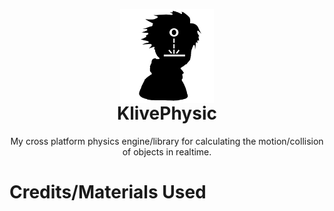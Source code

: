 <p align="center" style="margin-bottom: 0px !important;">
  <img width="150" src="https://github.com/Klivess/KlivePhysic/blob/master/readmeAssets/KlivePhysicLogo.png" alt="KlivPhysic logo" align="center">
</p>
<h1 align="center" style="margin-top: 0px;">KlivePhysic</h1>
<p align="center" >My cross platform physics engine/library for calculating the motion/collision of objects in realtime.</p>

# Credits/Materials Used
